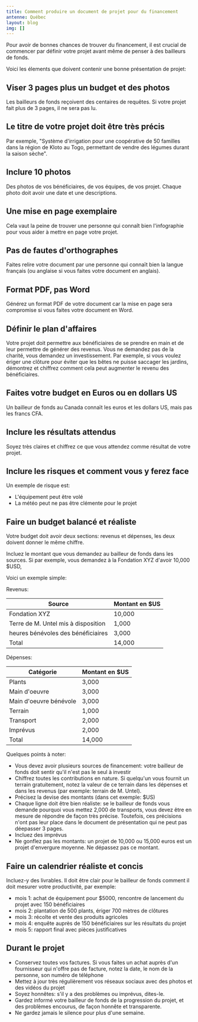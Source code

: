 ```yaml
---
title: Comment produire un document de projet pour du financement
antenne: Québec
layout: blog
img: []
---
```

Pour avoir de bonnes chances de trouver du financement, il est crucial de commencer par définir votre projet avant même de penser à des bailleurs de fonds. 

Voici les élements que doivent contenir une bonne présentation de projet:

## Viser 3 pages plus un budget et des photos

Les bailleurs de fonds reçoivent des centaires de requêtes. Si votre projet fait plus de 3 pages, il ne sera pas lu.

## Le titre de votre projet doit être très précis

Par exemple, "Système d'irrigation pour une coopérative de 50 familles dans la région de Kloto au Togo, permettant de vendre des légumes durant la saison sèche". 

## Inclure 10 photos

Des photos de vos bénéficiaires, de vos équipes, de vos projet. Chaque photo doit avoir une date et une descriptions.

## Une mise en page exemplaire

Cela vaut la peine de trouver une personne qui connaît bien l'infographie pour vous aider à mettre en page votre projet.

## Pas de fautes d'orthographes

Faites relire votre document par une personne qui connaït bien la langue français (ou anglaise si vous faites votre document en anglais). 

## Format PDF, pas Word

Générez un format PDF de votre document car la mise en page sera compromise si vous faites votre document en Word.

## Définir le plan d'affaires

Votre projet doit permettre aux bénéficiaires de se prendre en main et de leur permettre de générer des revenus. Vous ne demandez pas de la charité, vous demandez un investissement. Par exemple, si vous voulez ériger une clôture pour éviter que les bêtes ne puisse saccager les jardins, démontrez et chiffrez comment cela peut augmenter le revenu des bénéficiaires.

## Faites votre budget en Euros ou en dollars US

Un bailleur de fonds au Canada connaït les euros et les dollars US, mais pas les francs CFA.

## Inclure les résultats attendus

Soyez très claires et chiffrez ce que vous attendez comme résultat de votre projet.

## Inclure les risques et comment vous y ferez face

Un exemple de risque est: 

* L'équipement peut être volé
* La météo peut ne pas être clémente pour le projet

## Faire un budget balancé et réaliste

Votre budget doit avoir deux sections: revenus et dépenses, les deux doivent donner le même chiffre. 

Incluez le montant que vous demandez au bailleur de fonds dans les sources. Si par exemple, vous demandez à la Fondation XYZ d'avoir 10,000 $USD, 

Voici un exemple simple:

Revenus:

| Source     | Montant en $US  |
|------------|-----------------|
| Fondation XYZ | 10,000         |
| Terre de M. Untel mis à disposition | 1,000         |
| heures bénévoles des bénéficiaires | 3,000         |
| Total | 14,000         |

Dépenses:

| Catégorie  | Montant en $US  |
|------------|-----------------|
| Plants | 3,000         |
| Main d'oeuvre | 3,000         |
| Main d'oeuvre bénévole | 3,000         |
| Terrain | 1,000 |
| Transport | 2,000 |
| Imprévus | 2,000 |
| Total | 14,000         |

Quelques points à noter:

* Vous devez avoir plusieurs sources de financement: votre bailleur de fonds doit sentir qu'il n'est pas le seul à investir
* Chiffrez toutes les contributions en nature. Si quelqu'un vous fournit un terrain gratuitement, notez la valeur de ce terrain dans les dépenses et dans les revenus (par exemple: terrain de M. Untel).
* Précisez la devise des montants (dans cet exemple: $US)
* Chaque ligne doit être bien réaliste: se le bailleur de fonds vous demande pourquoi vous mettez 2,000 de transports, vous devez être en mesure de répondre de façon très précise. Toutefois, ces précisions n'ont pas leur place dans le document de présentation qui ne peut pas déepasser 3 pages.
* Incluez des imprévus 
* Ne gonflez pas les montants: un projet de 10,000 ou 15,000 euros est un projet d'envergure moyenne. Ne dépassez pas ce montant.

## Faire un calendrier réaliste et concis

Incluez-y des livrables. Il doit être clair pour le bailleur de fonds comment il doit mesurer votre productivité, par exemple:

* mois 1: achat de équipement pour $5000, rencontre de lancement du projet avec 150 bénéficiaires
* mois 2: plantation de 500 plants, ériger 700 mètres de clôtures
* mois 3: récolte et vente des produits agricoles
* mois 4: enquête auprès de 150 bénéficiaires sur les résultats du projet
* mois 5: rapport final avec pièces justificatives

## Durant le projet

* Conservez toutes vos factures. Si vous faites un achat auprès d'un fournisseur qui n'offre pas de facture, notez la date, le nom de la personne, son numéro de téléphone
* Mettez à jour très régulièrement vos réseaux sociaux avec des photos et des vidéos du projet
* Soyez honnêtes: s'il y a des problèmes ou imprévus, dites-le. 
* Gardez informé votre bailleur de fonds de la progression du projet, et des problèmes encourus, de façon honnête et transparente.
* Ne gardez jamais le silence pour plus d'une semaine.

